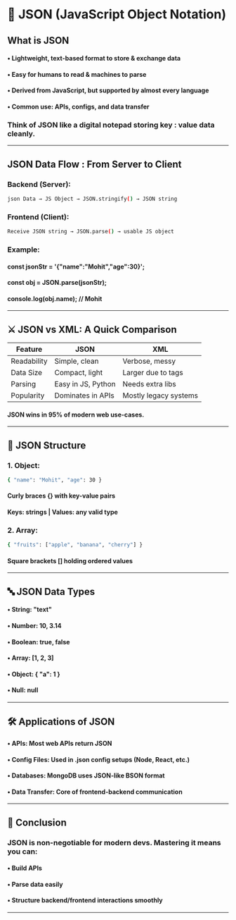 # 📌 JSON (JavaScript Object Notation)
 
## What is JSON
#### • Lightweight, text-based format to store & exchange data
#### • Easy for humans to read & machines to parse
#### • Derived from JavaScript, but supported by almost every language
#### • Common use: APIs, configs, and data transfer
### Think of JSON like a digital notepad storing **key : value** data cleanly.
---

## JSON Data Flow : From Server to Client

### Backend (Server):
```bash
json Data → JS Object → JSON.stringify() → JSON string
```

### Frontend (Client):
```bash
Receive JSON string → JSON.parse() → usable JS object
```

### Example:
#### const jsonStr = '{"name":"Mohit","age":30}';
#### const obj = JSON.parse(jsonStr);
#### console.log(obj.name);   // Mohit
---

## ⚔️ JSON vs XML: A Quick Comparison
  
|   Feature   |        JSON            |         XML           |
|-------------|------------------------|-----------------------|
| Readability | Simple, clean          | Verbose, messy        |
| Data Size   | Compact, light         | Larger due to tags    |
| Parsing     | Easy in JS, Python     | Needs extra libs      |
| Popularity  | Dominates in APIs      | Mostly legacy systems |
  
#### JSON wins in 95% of modern web use-cases.
---

## 🧱 JSON Structure
### 1. Object:
```bash
{ "name": "Mohit", "age": 30 }
```
#### Curly braces **{}** with key-value pairs
#### Keys: strings | Values: any valid type
  
### 2. Array:
```bash
{ "fruits": ["apple", "banana", "cherry"] }
```
#### Square brackets **[]** holding ordered values
---

## 🔤 JSON Data Types
#### • String: "text"
#### • Number: 10, 3.14
#### • Boolean: true, false
#### • Array: [1, 2, 3]
#### • Object: { "a": 1 }
#### • Null: null
---
  
## 🛠️ Applications of JSON
#### • APIs: Most web APIs return JSON
#### • Config Files: Used in **.json** config setups (Node, React, etc.)
#### • Databases: MongoDB uses JSON-like BSON format
#### • Data Transfer: Core of frontend-backend communication
---
  
## 🧠 Conclusion
### JSON is non-negotiable for modern devs. Mastering it means you can:
#### • Build APIs
#### • Parse data easily
#### • Structure backend/frontend interactions smoothly
---
  
